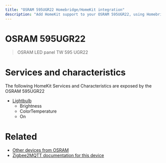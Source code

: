 ```yaml
---
title: "OSRAM 595UGR22 Homebridge/HomeKit integration"
description: "Add HomeKit support to your OSRAM 595UGR22, using Homebridge, Zigbee2MQTT and homebridge-z2m."
---
```

<!---
This file has been GENERATED using src/docgen/docgen.ts
DO NOT EDIT THIS FILE MANUALLY!
-->
# OSRAM 595UGR22
> OSRAM LED panel TW 595 UGR22


# Services and characteristics
The following HomeKit Services and Characteristics are exposed by
the OSRAM 595UGR22

* [Lightbulb](../../light.md)
  * Brightness
  * ColorTemperature
  * On


# Related
* [Other devices from OSRAM](../index.md#osram)
* [Zigbee2MQTT documentation for this device](https://www.zigbee2mqtt.io/devices/595UGR22.html)